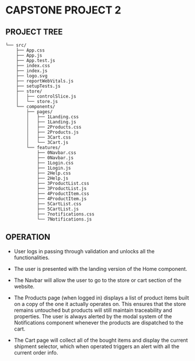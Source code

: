 # CAPSTONE PROJECT 2

## PROJECT TREE
<p>

    └── src/
        ├── App.css
        ├── App.js
        ├── App.test.js
        ├── index.css
        ├── index.js
        ├── logo.svg
        ├── reportWebVitals.js
        ├── setupTests.js
        ├── store/
        │   ├── controlSlice.js
        │   └── store.js
        └── components/
            ├── pages/
            │   ├── 1Landing.css
            │   ├── 1Landing.js
            │   ├── 2Products.css
            │   ├── 2Products.js
            │   ├── 3Cart.css
            │   └── 3Cart.js
            └── features/
                ├── 0Navbar.css
                ├── 0Navbar.js
                ├── 1Login.css
                ├── 1Login.js
                ├── 2Help.css
                ├── 2Help.js
                ├── 3ProductList.css
                ├── 3ProductList.js
                ├── 4ProductItem.css
                ├── 4ProductItem.js
                ├── 5CartList.css
                ├── 5CartList.js
                ├── 7notifications.css
                └── 7Notifications.js
</p>


## OPERATION

- User logs in passing through validation and unlocks all the functionalities.

- The user is presented with the landing version of the Home component.

- The Navbar will allow the user to go to the store or cart section of the website.

- The Products page (when logged in) displays a list of product items built on a copy of the one it actually operates on. This ensures that the store remains untouched but products will still maintain traceability and properties.
The user is always alerted by the modal system of the Notifications component whenever the products are dispatched to the cart.

- The Cart page will collect all of the bought items and display the current shipment selector, which when operated triggers an alert with all the current order info.
